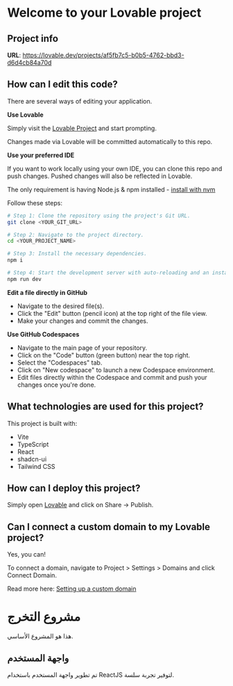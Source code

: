 # Welcome to your Lovable project

## Project info

**URL**: https://lovable.dev/projects/af5fb7c5-b0b5-4762-bbd3-d6d4cb84a70d

## How can I edit this code?

There are several ways of editing your application.

**Use Lovable**

Simply visit the [Lovable Project](https://lovable.dev/projects/af5fb7c5-b0b5-4762-bbd3-d6d4cb84a70d) and start prompting.

Changes made via Lovable will be committed automatically to this repo.

**Use your preferred IDE**

If you want to work locally using your own IDE, you can clone this repo and push changes. Pushed changes will also be reflected in Lovable.

The only requirement is having Node.js & npm installed - [install with nvm](https://github.com/nvm-sh/nvm#installing-and-updating)

Follow these steps:

```sh
# Step 1: Clone the repository using the project's Git URL.
git clone <YOUR_GIT_URL>

# Step 2: Navigate to the project directory.
cd <YOUR_PROJECT_NAME>

# Step 3: Install the necessary dependencies.
npm i

# Step 4: Start the development server with auto-reloading and an instant preview.
npm run dev
```

**Edit a file directly in GitHub**

- Navigate to the desired file(s).
- Click the "Edit" button (pencil icon) at the top right of the file view.
- Make your changes and commit the changes.

**Use GitHub Codespaces**

- Navigate to the main page of your repository.
- Click on the "Code" button (green button) near the top right.
- Select the "Codespaces" tab.
- Click on "New codespace" to launch a new Codespace environment.
- Edit files directly within the Codespace and commit and push your changes once you're done.

## What technologies are used for this project?

This project is built with:

- Vite
- TypeScript
- React
- shadcn-ui
- Tailwind CSS

## How can I deploy this project?

Simply open [Lovable](https://lovable.dev/projects/af5fb7c5-b0b5-4762-bbd3-d6d4cb84a70d) and click on Share -> Publish.

## Can I connect a custom domain to my Lovable project?

Yes, you can!

To connect a domain, navigate to Project > Settings > Domains and click Connect Domain.

Read more here: [Setting up a custom domain](https://docs.lovable.dev/tips-tricks/custom-domain#step-by-step-guide)
# مشروع التخرج

هذا هو المشروع الأساسي.

## واجهة المستخدم
تم تطوير واجهة المستخدم باستخدام ReactJS لتوفير تجربة سلسة.

